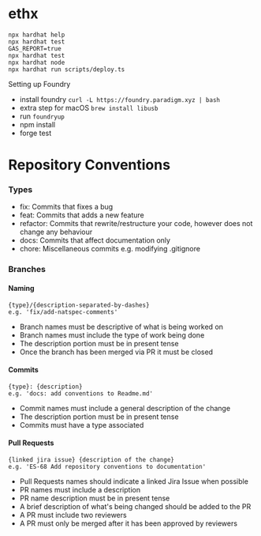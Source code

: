 # ethx

```shell
npx hardhat help
npx hardhat test
GAS_REPORT=true
npx hardhat test
npx hardhat node
npx hardhat run scripts/deploy.ts
```

Setting up Foundry

- install foundry `curl -L https://foundry.paradigm.xyz | bash `
- extra step for macOS `brew install libusb`
- run `foundryup`
- npm install
- forge test

# Repository Conventions

### Types

- fix: Commits that fixes a bug
- feat: Commits that adds a new feature
- refactor: Commits that rewrite/restructure your code, however does not change any behaviour
- docs: Commits that affect documentation only
- chore: Miscellaneous commits e.g. modifying .gitignore

### Branches

#### Naming

```
{type}/{description-separated-by-dashes}
e.g. 'fix/add-natspec-comments'
```

- Branch names must be descriptive of what is being worked on
- Branch names must include the type of work being done
- The description portion must be in present tense
- Once the branch has been merged via PR it must be closed

#### Commits

```
{type}: {description}
e.g. 'docs: add conventions to Readme.md'
```

- Commit names must include a general description of the change
- The description portion must be in present tense
- Commits must have a type associated

#### Pull Requests

```
{linked jira issue} {description of the change}
e.g. 'ES-68 Add repository conventions to documentation'
```

- Pull Requests names should indicate a linked Jira Issue when possible
- PR names must include a description
- PR name description must be in present tense
- A brief description of what's being changed should be added to the PR
- A PR must include two reviewers
- A PR must only be merged after it has been approved by reviewers
